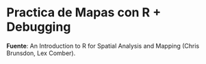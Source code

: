 # Practica de Mapas con R + Debugging

**Fuente**: An Introduction to R for Spatial Analysis and Mapping (Chris Brunsdon, Lex Comber).

